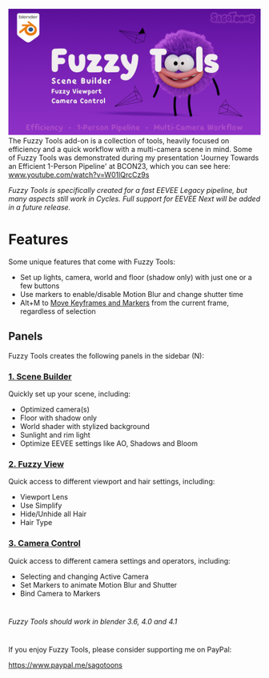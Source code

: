 ![Fuzzy Tools banner](https://github.com/sagotoons/fuzzytools/blob/5aabad83324189747782a9c5326fe3565c223e19/images/fuzzytools_banner.png)
The Fuzzy Tools add-on is a collection of tools, heavily focused on efficiency and a quick workflow with a multi-camera scene in mind. Some of Fuzzy Tools was demonstrated during my presentation 'Journey Towards an Efficient 1-Person Pipeline' at BCON23, which you can see here: www.youtube.com/watch?v=W01lQrcCz9s

_Fuzzy Tools is specifically created for a fast EEVEE Legacy pipeline, but many aspects still work in Cycles. Full support for EEVEE Next will be added in a future release._

# Features
Some unique features that come with Fuzzy Tools:
- Set up lights, camera, world and floor (shadow only) with just one or a few buttons
- Use markers to enable/disable Motion Blur and change shutter time
- Alt+M to [Move Keyframes and Markers](https://github.com/sagotoons/fuzzytools/wiki/Operator-‐-Move-Keyframes-and-Markers) from the current frame, regardless of selection

## Panels

Fuzzy Tools creates the following panels in the sidebar (N):

### [1. Scene Builder](https://github.com/sagotoons/fuzzytools/wiki/Scene-Builder)
Quickly set up your scene, including:
- Optimized camera(s)
- Floor with shadow only
- World shader with stylized background
- Sunlight and rim light
- Optimize EEVEE settings like AO, Shadows and Bloom

### [2. Fuzzy View](https://github.com/sagotoons/fuzzytools/wiki/Fuzzy-View)
Quick access to different viewport and hair settings, including:
- Viewport Lens
- Use Simplify
- Hide/Unhide all Hair
- Hair Type

### [3. Camera Control](https://github.com/sagotoons/fuzzytools/wiki/Camera-Control)
Quick access to different camera settings and operators, including:
- Selecting and changing Active Camera
- Set Markers to animate Motion Blur and Shutter
- Bind Camera to Markers

#
_Fuzzy Tools should work in blender 3.6, 4.0 and 4.1_

#
If you enjoy Fuzzy Tools, please consider supporting me on PayPal:

https://www.paypal.me/sagotoons
